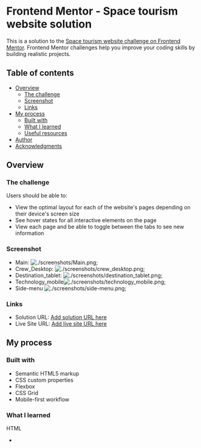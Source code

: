 # Frontend Mentor - Space tourism website solution

This is a solution to the [Space tourism website challenge on Frontend Mentor](https://www.frontendmentor.io/challenges/space-tourism-multipage-website-gRWj1URZ3). Frontend Mentor challenges help you improve your coding skills by building realistic projects. 

## Table of contents

- [Overview](#overview)
  - [The challenge](#the-challenge)
  - [Screenshot](#screenshot)
  - [Links](#links)
- [My process](#my-process)
  - [Built with](#built-with)
  - [What I learned](#what-i-learned)
  - [Useful resources](#useful-resources)
- [Author](#author)
- [Acknowledgments](#acknowledgments)

## Overview

### The challenge

Users should be able to:

- View the optimal layout for each of the website's pages depending on their device's screen size
- See hover states for all interactive elements on the page
- View each page and be able to toggle between the tabs to see new information

### Screenshot

- Main: ![./screenshots/Main.png](./screenshots/Main.png);
- Crew_Desktop: ![./screenshots/crew_desktop.png](./screenshots/crew_desktop.png);
- Destination_tablet: ![./screenshots/destination_tablet.png](./screenshots/destination_tablet.png);
- Technology_mobile![./screenshots/technology_mobile.png](./screenshots/technology_mobile.png);
- Side-menu ![./screenshots/side-menu.png](./screenshots/side-menu.png);

### Links

- Solution URL: [Add solution URL here](https://your-solution-url.com)
- Live Site URL: [Add live site URL here](https://your-live-site-url.com)

## My process

### Built with

- Semantic HTML5 markup
- CSS custom properties
- Flexbox
- CSS Grid
- Mobile-first workflow

### What I learned

HTML
- <template> element

CSS
- Using customized utility classes as a strategy to render the website.
  - Specifically, I learnt about reseting properties in a more professional level
  - Making websites/multi-page websites more accessible friendly like introducing .sr-only, .skip-to-content, 
    ```
    @media (prefers-reduced-motion: reduce) {  
      *,
      *::before,
      *::after {
        animation-duration: 0.01ms !important;
        animation-iteration-count: 1 !important;
        transition-duration: 0.01ms !important;
        scroll-behavior: auto !important;
      }
    }
    ```
  - Other new CSS medthods:
    - :where(:not(:first-child)) 
    - :focus-visible

Javascript
- How to load and read data from multiple HTML files
```
const fetchAndProcessHTML = async (url, processData, data) => {
  const response = await fetch(url);
  const html = await response.text();
  const parser = new DOMParser();
  const doc = parser.parseFromString(html, 'text/html');
  processData(data, doc);
};
```

- Using template element created in the HTML files to clone and render HTML elements.
```
const clone = c_ArticleTemplate.content.cloneNode(true);

let c_ArticleEle = clone.querySelector('article');
```

### Useful resources

- [<template>](https://developer.mozilla.org/en-US/docs/Web/HTML/Element/template) 
  - This helped me to understand how to use templates to hold content and hide them when the page loads. It is really useful as compared to relying entirely on Javascript.


## Author

- Frontend Mentor - [@Jo-cloud85](https://www.frontendmentor.io/profile/Jo-cloud85)

## Acknowledgments

I used this chance to learn CSS tips from Kevin Powell through his Scrimba tutorial - https://scrimba.com/learn/spacetravel. The differences are:
- I edited/added quite a number of lines in CSS to suit my styles in bringing the solution closer to the desired final product.
- I prefer using json file and javascript to render information to the webpages instead of purely static HTML.
